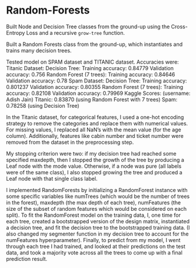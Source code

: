 # Random-Forests
Built Node and Decision Tree classes from the ground-up using the Cross-Entropy Loss and a recursive `grow-tree` function. 

Built a Random Forests class from the ground-up, which instantiates and trains many decision trees.

Tested model on SPAM dataset and TITANIC dataset. Accuracies were:
Titanic Dataset:
		Decision Tree:
			Training accuracy: 0.84779
			Validation accuracy: 0.756
		Random Forest (7 trees): 
			Training accuracy: 0.84646
			Validation accuracy: 0.78
	Spam Dataset:
		Decision Tree:
			Training accuracy: 0.801237
			Validation accuracy: 0.80355
		Random Forest (7 trees): 
			Training accuracy: 0.82108
			Validation accuracy: 0.79969
	Kaggle Scores: (username: Adish Jain)
		Titanic: 0.83870 (using Random Forest with 7 trees)
		Spam: 0.78258 (using Decision Tree)



In the Titanic dataset, for categorical features, I used a one-hot encoding strategy to remove the categories and replace them with numerical values. For missing values, I 	replaced all NaN’s with the mean value (for the age column). Additionally, features like 	cabin number and ticket number were removed from the dataset in the preprocessing step.

My stopping criterion were two: if my decision tree had reached some specified 	maxdepth, then I stopped the growth of the tree by producing a Leaf node with the mode 	value. Otherwise, if a node was pure (all labels were of the same class), I also stopped 	growing the tree and produced a Leaf node with that single class label.

I implemented RandomForests by initializing a RandomForest instance with some 	specific variables like numTrees (which would be the number of trees in the forest), 	maxdepth (the max depth of each tree), numFeatures (the size of the subset of random 	features which would be considered on each split). To fit the RandomForest model on the 	training data, I, one time for each tree, created a bootstrapped version of the design 	matrix, instantiated a decision tree, and fit the decision tree to the bootstrapped training 	data. (I also changed my segmenter function in my decision tree to account for the 	numFeatures hyperparameter). Finally, to predict from my model, I went through each 	tree I had trained, and looked at their predictions on the test data, and took a majority 	vote across all the trees to come up with a final prediction result. 
